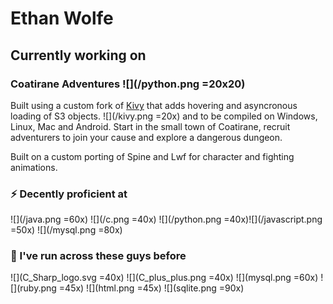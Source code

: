 # Ethan Wolfe
## Currently working on

### Coatirane Adventures ![](/python.png =20x20)
Built using a custom fork of [Kivy](https://github.com/eman1can/kivy) that adds hovering and asyncronous loading of S3 objects. ![](/kivy.png =20x) and to be compiled on Windows, Linux, Mac and Android.
Start in the small town of Coatirane, recruit adventurers to join your cause and explore a dangerous dungeon.

Built on a custom porting of Spine and Lwf for character and fighting animations.

### ⚡ Decently proficient at
![](/java.png =60x) ![](/c.png =40x) ![](/python.png =40x)![](/javascript.png =50x) ![](/mysql.png =80x)
### 🏃 I've run across these guys before
![](C_Sharp_logo.svg =40x) ![](C_plus_plus.png =40x) ![](mysql.png =60x) ![](ruby.png =45x) ![](html.png =45x) ![](sqlite.png =90x)
